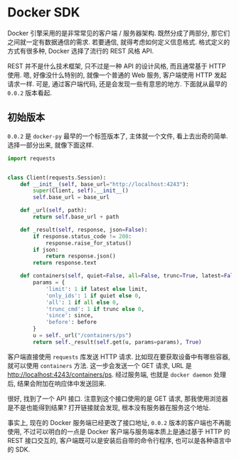 # Docker SDK
Docker 引擎采用的是非常常见的客户端 / 服务器架构. 既然分成了两部分, 那它们之间就一定有数据通信的需求. 若要通信, 就得考虑如何定义信息格式. 格式定义的方式有很多种, Docker 选择了流行的 REST 风格 API.

REST 并不是什么技术框架, 只不过是一种 API 的设计风格, 而且通常基于 HTTP 使用. 嗯, 好像没什么特别的, 就像一个普通的 Web 服务, 客户端使用 HTTP 发起请求一样. 可是, 通过客户端代码, 还是会发现一些有意思的地方. 下面就从最早的 `0.0.2` 版本看起.

## 初始版本
`0.0.2` 是 `docker-py` 最早的一个标签版本了, 主体就一个文件, 看上去出奇的简单. 选择一部分出来, 就像下面这样.

```python
import requests


class Client(requests.Session):
    def __init__(self, base_url="http://localhost:4243"):
        super(Client, self).__init__()
        self.base_url = base_url

    def _url(self, path):
        return self.base_url + path

    def _result(self, response, json=False):
        if response.status_code != 200:
            response.raise_for_status()
        if json:
            return response.json()
        return response.text

    def containers(self, quiet=False, all=False, trunc=True, latest=False, since=None, before=None, limit=-1):
        params = {
            'limit': 1 if latest else limit,
            'only_ids': 1 if quiet else 0,
            'all': 1 if all else 0,
            'trunc_cmd': 1 if trunc else 0,
            'since': since,
            'before': before
        }
        u = self._url("/containers/ps")
        return self._result(self.get(u, params=params), True)
```

客户端直接使用 `requests` 库发送 HTTP 请求. 比如现在要获取设备中有哪些容器, 就可以使用 `containers` 方法. 这一步会发送一个 GET 请求, URL 是 [http://localhost:4243/containers/ps](http://localhost:4243/containers/ps). 经过服务端, 也就是 `docker daemon` 处理后, 结果会附加在响应体中发送回来.

很好, 找到了一个 API 接口. 注意到这个接口使用的是 GET 请求, 那我使用浏览器是不是也能得到结果? 打开链接就会发现, 根本没有服务器在服务这个地址.

事实上, 现在的 Docker 服务端已经更改了接口地址, `0.0.2` 版本的客户端也不再能使用, 不过可以明白的一点是 Docker 客户端与服务端本质上是通过基于 HTTP 的 REST 接口交互的, 客户端既可以是安装后自带的命令行程序, 也可以是各种语言中的 SDK.
